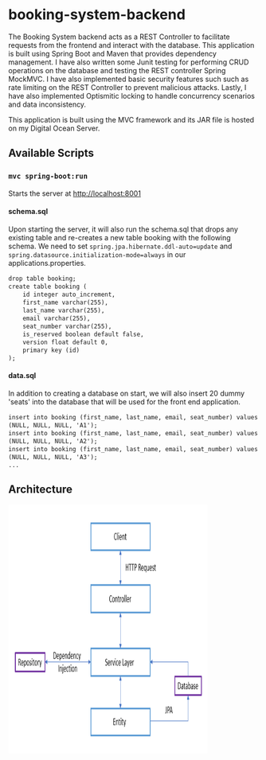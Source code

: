 # booking-system-backend

The Booking System backend acts as a REST Controller to facilitate requests from the frontend and interact with the database. This application is built using Spring Boot and Maven that provides dependency management. I have also written some Junit testing for performing CRUD operations on the database and testing the REST controller Spring MockMVC. I have also implemented basic security features such such as rate limiting on the REST Controller to prevent malicious attacks. Lastly, I have also implemented Optismitic locking to handle concurrency scenarios and data inconsistency. 

This application is built using the MVC framework and its JAR file is hosted on my Digital Ocean Server.

## Available Scripts

### `mvc spring-boot:run`

Starts the server at [http://localhost:8001](http://localhost:8001) 

#### schema.sql 

Upon starting the server, it will also run the schema.sql that drops any existing table and re-creates a new table booking with the following schema. We need to set ```spring.jpa.hibernate.ddl-auto=update``` and ```spring.datasource.initialization-mode=always``` in our applications.properties. 

```
drop table booking;
create table booking (
    id integer auto_increment,
    first_name varchar(255),
    last_name varchar(255),
    email varchar(255),
    seat_number varchar(255),
    is_reserved boolean default false,
    version float default 0,
    primary key (id)
);
```
#### data.sql 

In addition to creating a database on start, we will also insert 20 dummy 'seats' into the database that will be used for the front end application. 

```
insert into booking (first_name, last_name, email, seat_number) values (NULL, NULL, NULL, 'A1');
insert into booking (first_name, last_name, email, seat_number) values (NULL, NULL, NULL, 'A2');
insert into booking (first_name, last_name, email, seat_number) values (NULL, NULL, NULL, 'A3');
...
```

##  Architecture 

<img src="./screenshots/architecture backend.PNG" width="400" height="500">




